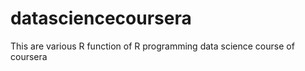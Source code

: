 # datasciencecoursera

This are various R function of R programming data science course of coursera
